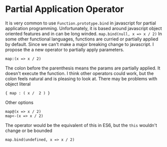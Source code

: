 # Partial Application Operator
It is very common to use `Function.prototype.bind` in javascript for partial application programming. Unfortunately, it is
based around javascript object oriented features and in can be long winded. `map.bind(null, x => x / 2)`
In some other functional languages, functions are curried or partially applied by default. Since we can't make a major breaking
change to javascript. I propose the a new operator to partially apply parameters.
```
map:(x => x / 2)
```
The colon before the parenthesis means the params are partially applied. It doesn't execute the function. I think other
operators could work, but the colon feels natural and is pleasing to look at. There may be problems with object literal
```
{ map : ( x /  2 ) }
```

Other options
```
map@(x => x / 2)
map<-(x => x / 2)
```

The operator would be the equivalent of this in ES6, but the `this` wouldn't change or be bounded
```
map.bind(undefined, x => x / 2)
```